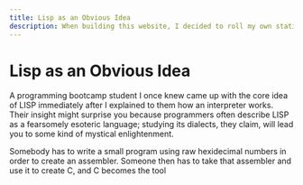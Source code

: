 ```yaml
---
title: Lisp as an Obvious Idea
description: When building this website, I decided to roll my own static site generator. Using TypeScript, I wrote a 300 line program to compile some Markdown files and a few hand-hacked static assets into a series of directories and HTML files that any server could potentially host. The "apps" page exists to host projects written in JavaScript or various other languages that compile into it, but this blog section doesn't use any scripts. All I needed was the bricks of the web, and maybe that's all you need, too.
---
```


# Lisp as an Obvious Idea

A programming bootcamp student I once knew came up with the core idea of LISP immediately after I explained to them how an interpreter works. Their insight might surprise you because programmers often describe LISP as a fearsomely esoteric language; studying its dialects, they claim, will lead you to some kind of mystical enlightenment.

Somebody has to write a small program using raw hexidecimal numbers in order to create an assembler. Someone then has to take that assembler and use it to create C, and C becomes the tool 
